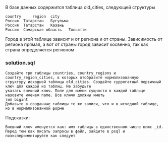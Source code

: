 В базе данных содержится таблица old_cities, следующей структуры

    country 	region 	city
    Россия 	Татарстан 	Бугульма
    Россия 	Татарстан 	Казань
    Россия 	Самарская область 	Тольятти

Город в этой таблице зависит и от региона и от страны. Зависимость от региона прямая, а вот от страны город
зависит косвенно, так как страна определяется регионом

### solution.sql

    Создайте три таблицы countries, country_regions и country_region_cities, в которых отобразите нормализованную
    структуру исходной таблицы old_cities. Создайте суррогатный первичный ключ для каждой из таблиц. Не забудьте
    указать внешний ключ. Поле для имени сущности в каждой таблице назовите именем name. Все ключи должны иметь
    тип bigint
    Добавьте в созданные таблицы те же записи, что и в исходной таблице, но в нормализованной форме

Подсказки:

    Внешний ключ именуется как: имя таблицы в единственном числе плюс _id.
    Перед тем как писать запросы в файл, зайдите в psql и поэкспериментируйте как следует